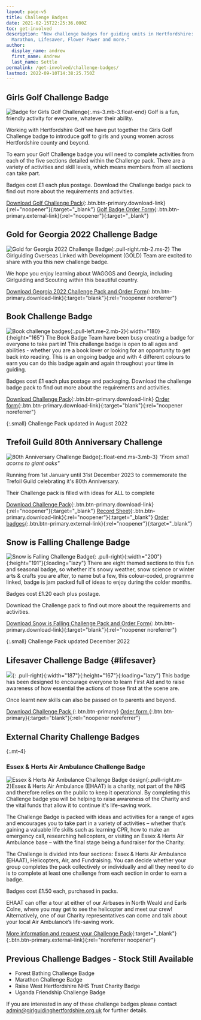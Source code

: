 ```yaml
---
layout: page-v5
title: Challenge Badges
date: 2021-02-15T22:25:36.000Z
toc: get-involved
description: "New challenge badges for guiding units in Hertfordshire: Let the Sun Shine,
  Marathon, Lifesaver, Flower Power and more."
author:
  display_name: andrew
  first_name: Andrew
  last_name: Settle
permalink: /get-involved/challenge-badges/
lastmod: 2022-09-10T14:38:25.750Z
---
```

## Girls Golf Challenge Badge

![Badge for Girls Golf Challenge](/assets/images/2022/11/girls-golf.webp){:.ms-3.mb-3.float-end}
Golf is a fun, friendly activity for everyone, whatever their ability.  

Working with Hertfordshire Golf we have put together the Girls Golf Challenge badge to introduce golf to girls and young women across Hertfordshire county and beyond.

To earn your Golf Challenge badge you will need to complete activities from each of the five sections detailed within the Challenge pack.  There are a variety of activities and skill levels, which means members from all sections can take part.  

Badges cost £1 each plus postage.  Download the Challenge badge pack to find out more about the requirements and activities.

[Download <span class="visually-hidden">Golf </span>Challenge Pack](/assets/docs/2022/challenge-badge-girls-golf.pdf){:.btn.btn-primary.download-link}{:rel="noopener"}{:target="_blank"} [<span class="visually-hidden">Golf </span>Badge Order Form](https://forms.office.com/Pages/ResponsePage.aspx?id=3yob_CzTykeMNWNnWM6OwYCE4GYtXJ9Ogtjv7oAM_iJURFY2T09OMjQ4Q0JCTlpCWUtQM1I5N0xYMC4u){:.btn.btn-primary.external-link}{:rel="noopener"}{:target="_blank"}

## Gold for Georgia 2022 Challenge Badge

![Gold for Georgia 2022 Challenge Badge](/assets/images/2022/09/gold-georgia-2022-challenge-badge.webp){:.pull-right.mb-2.ms-2}
The Girlguiding Overseas Linked with Development (GOLD) Team are excited to share with you this new challenge badge.  

We hope you enjoy learning about WAGGGS and Georgia, including Girlguiding and Scouting within this beautiful country.

[Download <span class="visually-hidden">Georgia 2022</span> Challenge Pack and Order Form](/assets/docs/2022/challenge-pack-georgia-2022.pdf){:.btn.btn-primary.download-link}{:target="blank"}{:rel="noopener noreferrer"}

## Book Challenge Badge

![Book challenge badges](/assets/images/2021/12/challenge_badges_book.jpg){:.pull-left.me-2.mb-2}{:width="180}{:height="165"}
The Book Badge Team have been busy creating a badge for everyone to take part in! This challenge badge is open to all ages and abilities - whether you are a book lover or looking for an opportunity to get back into reading. This is an ongoing badge and with 4 different colours to earn you can do this badge again and again throughout your time in guiding.

Badges cost £1 each plus postage and packaging. Download the challenge badge pack to find out more about the requirements and activities.

[Download Challenge Pack](/assets/docs/2022/book-challenge-pack-aug-2022.pdf){:.btn.btn-primary.download-link} [Order form](https://forms.office.com/Pages/ResponsePage.aspx?id=3yob_CzTykeMNWNnWM6OwRrqs7bdo19CnIwI_9Lov51URUpKNTNISEZFWVpCVVlXRUo5NEg0MlFQRC4u){:.btn.btn-primary.download-link}{:target="blank"}{:rel="noopener noreferrer"}

{:.small}
Challenge Pack updated in August 2022

<div class="clearfix"></div>

## Trefoil Guild 80th Anniversary Challenge

![80th Anniversary Challenge Badge](/assets/images/2023/02/80th_badge.webp){:.float-end.ms-3.mb-3}
*"From small acorns to giant oaks"*

Running from 1st January until 31st December 2023 to commemorate the Trefoil Guild celebrating it's 80th Anniversary.

Their Challenge pack is filled with ideas for ALL to complete

[Download Challenge Pack](https://cdn.trefoilguild.co.uk/userfiles/files/National/Initiatives/80th%20anniversary/TG_80thAnniversary_challenge_pack.pdf){:.btn.btn-primary.download-link}{:rel="noopener"}{:target="_blank"} [Record Sheet](https://view.officeapps.live.com/op/view.aspx?src=https%3A%2F%2Fcdn.trefoilguild.co.uk%2Fuserfiles%2Ffiles%2FNational%2FInitiatives%2F80th%2520anniversary%2F80th_recordsheet.docx&wdOrigin=BROWSELINK){:.btn.btn-primary.download-link}{:rel="noopener"}{:target="_blank"} [Order badges](https://www.girlguidingshop.co.uk/products/adults/trefoil-guild/trefoil-guild-80th-anniversary-challenge-woven-badge--7788/){:.btn.btn-primary.external-link}{:rel="noopener"}{:target="_blank"}

## Snow is Falling Challenge Badge

![Snow is Falling Challenge Badge](/assets/images/2022/12/snow-is-falling.webp){: .pull-right}{:width="200"}{:height="191"}{:loading="lazy"}
There are eight themed sections to this fun and seasonal badge, so whether it's snowy weather, snow science or winter arts & crafts you are after, to name but a few, this colour-coded, programme linked, badge is jam packed full of ideas to enjoy during the colder months.

Badges cost £1.20 each plus postage.

Download the Challenge pack to find out more about the requirements and activities.

[Download <span class="visually-hidden">Snow is Falling</span> Challenge Pack and Order Form](/assets/docs/2022/challenge-badge-snow-is-falling-challenge-badge-v3.pdf){:.btn.btn-primary.download-link}{:target="blank"}{:rel="noopener noreferrer"}

{:.small}
Challenge Pack updated December 2022

## Lifesaver Challenge Badge {#lifesaver}

![](/wp-content/uploads/2021/01/Lifesaver-badge.png){: .pull-right}{:width="187"}{:height="167"}{:loading="lazy"}
This badge has been designed to encourage everyone to learn First Aid and to raise awareness of how essential the actions of those first at the scene are.

Once learnt new skills can also be passed on to parents and beyond.

[Download Challenge Pack <i class="fa fa-download"></i>](/assets/docs/2022/challenge-badge-lifesaver-clauses.docx){:.btn.btn-primary} [Order form <i class="fa fa-download"></i>](/assets/docs/2022/challenge-badge-lifesaver-order-form.docx){:.btn.btn-primary}{:target="blank"}{:rel="noopener noreferrer"}

<div class="clearfix"></div>

## External Charity Challenge Badges

{:.mt-4}
### Essex & Herts Air Ambulance Challenge Badge

![Essex & Herts Air Ambulance Challenge Badge design](/assets/images/2022/09/essex-herts-air-ambulance-challenge.webp){:.pull-right.m-2}Essex & Herts Air Ambulance (EHAAT) is a charity, not part of the NHS and therefore relies on the public to keep it operational.  By completing this Challenge badge you will be helping to raise awareness of the Charity and the vital funds that allow it to continue it's life-saving work.

The Challenge Badge is packed with ideas and activities for a range of ages and encourages you to take part in a variety of activities – whether that’s gaining a valuable life skills such as learning CPR, how to make an emergency call, researching helicopters, or visiting an Essex & Herts Air Ambulance base – with the final stage being a fundraiser for the Charity.

The Challenge is divided into four sections:  Essex & Herts Air Ambulance (EHAAT), Helicopters, Air, and Fundraising. You can decide whether your group completes the pack collectively or individually and all they need to do is to complete at least one challenge from each section in order to earn a badge.

Badges cost £1.50 each, purchased in packs.

EHAAT can offer a tour at either of our Airbases in North Weald and Earls Colne, where you may get to see the helicopter and meet our crew! Alternatively, one of our Charity representatives can come and talk about your local Air Ambulance’s life-saving work.

[More information and request your Challenge Pack](https://www.ehaat.org/fundraise/challengebadge){:target="_blank"}{:.btn.btn-primary.external-link}{:rel="noreferrer noopener"}

## Previous Challenge Badges - Stock Still Available

- Forest Bathing Challenge Badge
- Marathon Challenge Badge
- Raise West Hertfordshire NHS Trust Charity Badge
- Uganda Friendship Challenge Badge

If you are interested in any of these challenge badges please contact <admin@girlguidinghertfordshire.org.uk> for further details.
